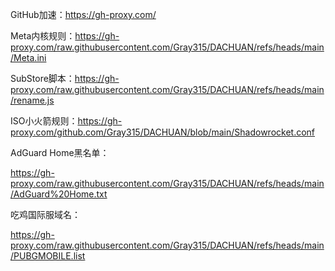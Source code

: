 GitHub加速：https://gh-proxy.com/

Meta内核规则：https://gh-proxy.com/raw.githubusercontent.com/Gray315/DACHUAN/refs/heads/main/Meta.ini

SubStore脚本：https://gh-proxy.com/raw.githubusercontent.com/Gray315/DACHUAN/refs/heads/main/rename.js

ISO小火箭规则：https://gh-proxy.com/github.com/Gray315/DACHUAN/blob/main/Shadowrocket.conf

AdGuard Home黑名单：

https://gh-proxy.com/raw.githubusercontent.com/Gray315/DACHUAN/refs/heads/main/AdGuard%20Home.txt

吃鸡国际服域名：

https://gh-proxy.com/raw.githubusercontent.com/Gray315/DACHUAN/refs/heads/main/PUBGMOBILE.list
